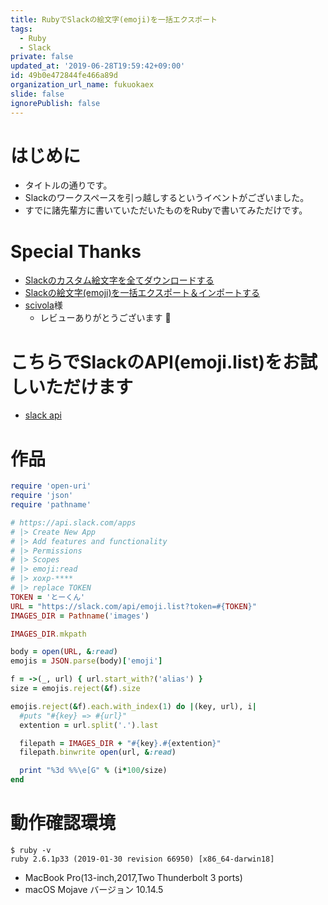 ```yaml
---
title: RubyでSlackの絵文字(emoji)を一括エクスポート
tags:
  - Ruby
  - Slack
private: false
updated_at: '2019-06-28T19:59:42+09:00'
id: 49b0e472844fe466a89d
organization_url_name: fukuokaex
slide: false
ignorePublish: false
---
```

# はじめに
- タイトルの通りです。
- Slackのワークスペースを引っ越しするというイベントがございました。
- すでに諸先輩方に書いていただいたものをRubyで書いてみただけです。


# Special Thanks
- [Slackのカスタム絵文字を全てダウンロードする](https://qiita.com/kure/items/7938d92532bb7577d8b8)
- [Slackの絵文字(emoji)を一括エクスポート＆インポートする](https://qiita.com/ne-peer/items/cbdef4f02b1bb6103e51)
- [scivola](https://qiita.com/scivola)様
    - レビューありがとうございます :bow:

# こちらでSlackのAPI(emoji.list)をお試しいただけます
- [slack api](https://api.slack.com/methods/emoji.list/test)

# 作品
```ruby
require 'open-uri'
require 'json'
require 'pathname'

# https://api.slack.com/apps
# |> Create New App
# |> Add features and functionality
# |> Permissions
# |> Scopes
# |> emoji:read
# |> xoxp-****
# |> replace TOKEN
TOKEN = 'とーくん'
URL = "https://slack.com/api/emoji.list?token=#{TOKEN}"
IMAGES_DIR = Pathname('images')

IMAGES_DIR.mkpath

body = open(URL, &:read)
emojis = JSON.parse(body)['emoji']

f = ->(_, url) { url.start_with?('alias') }
size = emojis.reject(&f).size

emojis.reject(&f).each.with_index(1) do |(key, url), i|
  #puts "#{key} => #{url}"
  extention = url.split('.').last

  filepath = IMAGES_DIR + "#{key}.#{extention}"
  filepath.binwrite open(url, &:read)

  print "%3d %%\e[G" % (i*100/size)
end

```

# 動作確認環境
```
$ ruby -v
ruby 2.6.1p33 (2019-01-30 revision 66950) [x86_64-darwin18]
```
- MacBook Pro(13-inch,2017,Two Thunderbolt 3 ports)
- macOS Mojave バージョン 10.14.5
